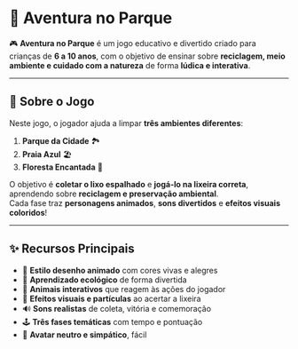 # 🌳 Aventura no Parque

🎮 **Aventura no Parque** é um jogo educativo e divertido criado para crianças de **6 a 10 anos**, com o objetivo de ensinar sobre **reciclagem, meio ambiente e cuidado com a natureza** de forma **lúdica e interativa**.

---

## 🌱 Sobre o Jogo

Neste jogo, o jogador ajuda a limpar **três ambientes diferentes**:
1. **Parque da Cidade** 🏞️  
2. **Praia Azul** 🏖️  
3. **Floresta Encantada** 🌲  

O objetivo é **coletar o lixo espalhado** e **jogá-lo na lixeira correta**, aprendendo sobre **reciclagem e preservação ambiental**.  
Cada fase traz **personagens animados**, **sons divertidos** e **efeitos visuais coloridos**!

---

## ✨ Recursos Principais

- 🎨 **Estilo desenho animado** com cores vivas e alegres  
- 🧠 **Aprendizado ecológico** de forma divertida  
- 🦜 **Animais interativos** que reagem às ações do jogador  
- 💫 **Efeitos visuais e partículas** ao acertar a lixeira  
- 🔊 **Sons realistas** de coleta, vitória e comemoração  
- 🕹️ **Três fases temáticas** com tempo e pontuação  
- 🧍 **Avatar neutro e simpático**, fácil
